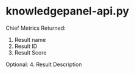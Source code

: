 # knowledgepanel-api.py

Chief Metrics Returned:
1. Result name
2. Result ID
3. Result Score

Optional:
4. Result Description